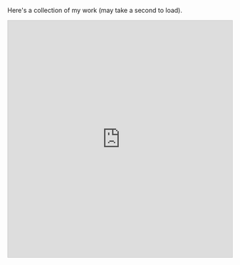 Here's a collection of my work (may take a second to load).

<!--## 🖥️ Tech-->

<iframe class="airtable-embed" src="https://airtable.com/embed/shrjpRlu09GBg6ivf?backgroundColor=red&viewControls=on" frameborder="0" onmousewheel="" width="100%" height="533" style="background: transparent; border: 1px solid #ccc;"></iframe>

<!--## 📝 Writing-->

<!--//-->

<!--//-->

<!--Read more [here](https://medium.com/@annelid).-->
